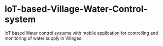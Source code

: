 # IoT-based-Village-Water-Control-system
IoT based Water control systeme with mobile application for controlling and monitoring of water supply in Villages
